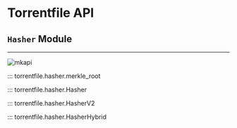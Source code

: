 # Torrentfile API

## `Hasher` Module

-----

![mkapi](torrentfile.hasher)

::: torrentfile.hasher.merkle_root

::: torrentfile.hasher.Hasher

::: torrentfile.hasher.HasherV2

::: torrentfile.hasher.HasherHybrid
